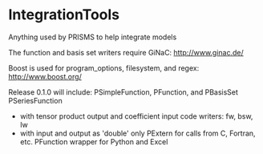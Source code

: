 IntegrationTools
================

Anything used by PRISMS to help integrate models

The function and basis set writers require GiNaC: http://www.ginac.de/

Boost is used for program_options, filesystem, and regex: http://www.boost.org/

Release 0.1.0 will include:
PSimpleFunction, PFunction, and PBasisSet
PSeriesFunction
- with tensor product output and coefficient input
code writers: fw, bsw, lw
- with input and output as 'double' only
PExtern for calls from C, Fortran, etc.
PFunction wrapper for Python and Excel

